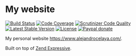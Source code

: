 # My website

[![Build Status](https://img.shields.io/travis/acelaya/alejandrocelaya.com.svg?style=flat-square)](https://travis-ci.org/acelaya/alejandrocelaya.com)
[![Code Coverage](https://img.shields.io/scrutinizer/coverage/g/acelaya/website-expressive.svg?style=flat-square)](https://scrutinizer-ci.com/g/acelaya/website-expressive/?branch=master)
[![Scrutinizer Code Quality](https://img.shields.io/scrutinizer/g/acelaya/website-expressive.svg?style=flat-square)](https://scrutinizer-ci.com/g/acelaya/website-expressive/?branch=master)
[![Latest Stable Version](https://img.shields.io/github/release/acelaya/alejandrocelaya.com.svg?style=flat-square)](https://github.com/acelaya/alejandrocelaya.com/releases)
[![License](https://img.shields.io/github/license/shlinkio/shlink.svg?style=flat-square)](https://github.com/acelaya/alejandrocelaya.com/blob/master/LICENSE)
[![Paypal donate](https://img.shields.io/badge/Donate-paypal-blue.svg?style=flat-square&logo=paypal&colorA=aaaaaa)](https://acel.me/donate)

My personal website https://www.alejandrocelaya.com/.

Built on top of [Zend Expressive](https://docs.zendframework.com/zend-expressive/).
